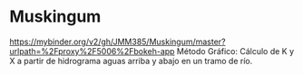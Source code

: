# Muskingum
https://mybinder.org/v2/gh/JMM385/Muskingum/master?urlpath=%2Fproxy%2F5006%2Fbokeh-app
Método Gráfico: Cálculo de K y X a partir de hidrograma aguas arriba y abajo en un tramo de río.
